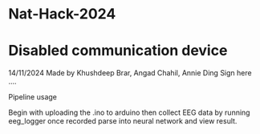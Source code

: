 # Nat-Hack-2024
# Disabled communication device
  14/11/2024
  Made by Khushdeep Brar, Angad Chahil, Annie Ding Sign here ....


Pipeline usage

Begin with uploading the .ino to arduino then collect EEG data by running eeg_logger once recorded parse into neural network and view result.
